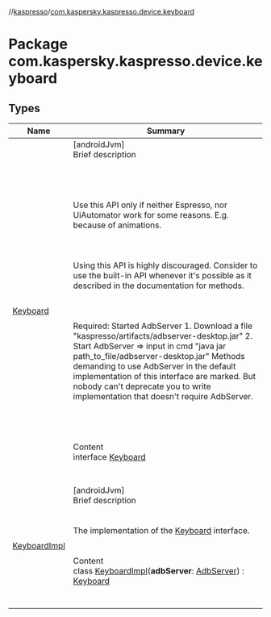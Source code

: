 //[kaspresso](../index.md)/[com.kaspersky.kaspresso.device.keyboard](index.md)



# Package com.kaspersky.kaspresso.device.keyboard  


## Types  
  
|  Name|  Summary| 
|---|---|
| [Keyboard](-keyboard/index.md)| [androidJvm]  <br>Brief description  <br><br><br><br><br>Use this API only if neither Espresso, nor UiAutomator work for some reasons. E.g. because of animations.<br><br><br><br>Using this API is highly discouraged. Consider to use the built-in API whenever it's possible as it described in the documentation for methods.<br><br><br><br>Required: Started AdbServer     1. Download a file "kaspresso/artifacts/adbserver-desktop.jar"     2. Start AdbServer => input in cmd "java jar path_to_file/adbserver-desktop.jar" Methods demanding to use AdbServer in the default implementation of this interface are marked.     But nobody can't deprecate you to write implementation that doesn't require AdbServer.<br><br><br><br>  <br>Content  <br>interface [Keyboard](-keyboard/index.md)  <br><br><br>
| [KeyboardImpl](-keyboard-impl/index.md)| [androidJvm]  <br>Brief description  <br><br><br>The implementation of the [Keyboard](-keyboard/index.md) interface.<br><br>  <br>Content  <br>class [KeyboardImpl](-keyboard-impl/index.md)(**adbServer**: [AdbServer](../com.kaspersky.kaspresso.device.server/-adb-server/index.md)) : [Keyboard](-keyboard/index.md)  <br><br><br>

